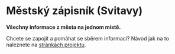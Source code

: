 # Městský zápisník (Svitavy)

**Všechny informace z města na jednom místě.**

Chcete se zapojit a pomáhat se sběrem informací? Návod jak na to naleznete na [stránkách projektu](https://natocto.github.io/mestsky-zapisnik/#/contributor).